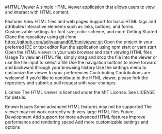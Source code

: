#HTML Viewer
A simple HTML viewer application that allows users to view and interact with HTML content.

Features
View HTML files and web pages
Support for basic HTML tags and attributes
Interactive elements such as links, buttons, and forms
Customizable settings for font size, color scheme, and more
Getting Started
Clone the repository using git clone https://github.com/adityaanand05/htmlviewer.git
Open the project in your preferred IDE or text editor
Run the application using npm start or yarn start
Open the HTML viewer in your web browser and start viewing HTML files
Usage
To view an HTML file, simply drag and drop the file into the viewer or use the file input to select a file
Use the navigation buttons to move forward and backward through your browsing history
Use the settings menu to customize the viewer to your preferences
Contributing
Contributions are welcome! If you'd like to contribute to the HTML viewer, please fork the repository and submit a pull request with your changes.

License
The HTML viewer is licensed under the MIT License. See LICENSE for details.

Known Issues
Some advanced HTML features may not be supported
The viewer may not work correctly with very large HTML files
Future Development
Add support for more advanced HTML features
Improve performance and rendering speed
Add more customizable settings and options
